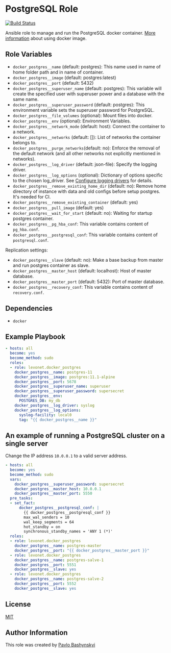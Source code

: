 PostgreSQL Role
===============
[![Build Status](https://travis-ci.org/levonet/ansible-docker-postgres.svg?branch=master)](https://travis-ci.org/levonet/ansible-docker-postgres)

Ansible role to manage and run the PostgreSQL docker container.
[More information](https://hub.docker.com/r/library/postgres/) about using docker image.

Role Variables
--------------

- `docker_postgres__name` (default: postgres): This name used in name of home folder path and in name of container.
- `docker_postgres__image` (default: postgres:latest)
- `docker_postgres__port` (default: 5432)
- `docker_postgres__superuser_name` (default: postgres): This variable will create the specified user with superuser power and a database with the same name.
- `docker_postgres__superuser_password` (default: postgres): This environment variable sets the superuser password for PostgreSQL.
- `docker_postgres__file_volumes` (optional): Mount files into docker.
- `docker_postgres__env` (optional): Environment Variables.
- `docker_postgres__network_mode` (default: host): Connect the container to a network.
- `docker_postgres__networks` (default: []): List of networks the container belongs to.
- `docker_postgres__purge_networks`(default: no): Enforce the removal of the default network (and all other networks not explicitly mentioned in networks).
- `docker_postgres__log_driver` (default: json-file): Specify the logging driver.
- `docker_postgres__log_options` (optional): Dictionary of options specific to the chosen log_driver. See [Configure logging drivers](https://docs.docker.com/engine/admin/logging/overview/) for details.
- `docker_postgres__remove_existing_home_dir` (default: no): Remove home directory of instance with data and old configs before setup postgres. It's needed for CI.
- `docker_postgres__remove_existing_container` (default: yes)
- `docker_postgres__pull_image` (default: yes)
- `docker_postgres__wait_for_start` (default: no): Waiting for startup postgres container.
- `docker_postgres__pg_hba_conf`: This variable contains content of `pg_hba.conf`.
- `docker_postgres__postgresql_conf`: This variable contains content of `postgresql.conf`.

Replication settings:

- `docker_postgres__slave` (default: no): Make a base backup from master and run postgres container as slave.
- `docker_postgres__master_host` (default: localhost): Host of master database.
- `docker_postgres__master_port` (default: 5432): Port of master database.
- `docker_postgres__recovery_conf`: This variable contains content of `recovery.conf`.

Dependencies
------------

- `docker`

Example Playbook
----------------

```yaml
- hosts: all
  become: yes
  become_method: sudo
  roles:
  - role: levonet.docker_postgres
    docker_postgres__name: postgres-11
    docker_postgres__image: postgres:11.1-alpine
    docker_postgres__port: 5678
    docker_postgres__superuser_name: superuser
    docker_postgres__superuser_password: supersecret
    docker_postgres__env:
      POSTGRES_DB: my_db
    docker_postgres__log_driver: syslog
    docker_postgres__log_options:
      syslog-facility: local0
      tag: "{{ docker_postgres__name }}"
```

An example of running a PostgreSQL cluster on a single server
------------------------------------------------------------

Change the IP address `10.0.0.1` to a valid server address.

```yaml
- hosts: all
  become: yes
  become_method: sudo
  vars:
    docker_postgres__superuser_password: supersecret
    docker_postgres__master_host: 10.0.0.1
    docker_postgres__master_port: 5550
  pre_tasks:
  - set_fact:
      docker_postgres__postgresql_conf: |
        {{ docker_postgres__postgresql_conf }}
        max_wal_senders = 10
        wal_keep_segments = 64
        hot_standby = on
        synchronous_standby_names = 'ANY 1 (*)'
  roles:
  - role: levonet.docker_postgres
    docker_postgres__name: postgres-master
    docker_postgres__port: "{{ docker_postgres__master_port }}"
  - role: levonet.docker_postgres
    docker_postgres__name: postgres-salve-1
    docker_postgres__port: 5551
    docker_postgres__slave: yes
  - role: levonet.docker_postgres
    docker_postgres__name: postgres-salve-2
    docker_postgres__port: 5552
    docker_postgres__slave: yes
```

License
-------

[MIT](https://opensource.org/licenses/MIT)

Author Information
------------------

This role was created by [Pavlo Bashynskyi](https://github.com/levonet)
